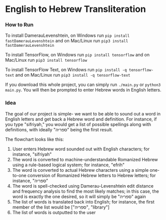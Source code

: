 # English to Hebrew Transliteration

### How to Run

To install DamerauLevenshtein, on Windows run `pip install fastDamerauLevenshtein` and on Mac/Linux run `pip3 install fastDamerauLevenshtein`

To install TensorFlow, on Windows run `pip install tensorflow` and on Mac/Linux run `pip3 install tensorflow`

To install TensorFlow Text, on Windows run `pip install -q tensorflow-text` and on Mac/Linux run `pip3 install -q tensorflow-text`

If you download this whole project, you can simply run `./main.py` or `python3 main.py`. You will then be prompted to enter Hebrew words in English letters.

### Idea

The goal of our project is simple- we want to be able to sound out a word in English letters and get back a Hebrew word and definition. For instance, if you type "sifriyah," you would get a list of possible spellings along with definitions, with ideally "ספריה" being the first result.

The flowchart looks like this:
1. User enters Hebrew word sounded out with English characters; for instance, "sifriyah"
2. The word is converted to machine-understandable Romanized Hebrew using a rule-based logical system; for instance, "efrih"
3. The word is converted to actual Hebrew characters using a simple one-to-one conversion of Romanized Hebrew letters to Hebrew letters; for instance, "ספריה"
4. The word is spell-checked using Damerau-Levenshtein edit distance and frequency analysis to find the most likely matches; in this case, the word is exactly the one desired, so it will simply be "ספריה" again
5. The list of words is translated back into English; for instance, the first member of the list would be \["ספריה", "library"]
6. The list of words is outputted to the user


